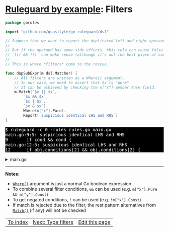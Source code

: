# [Ruleguard by example](https://go-ruleguard.github.io/by-example/): Filters

```go
package gorules

import "github.com/quasilyte/go-ruleguard/dsl"

// Suppose that we want to report the duplicated left and right operands of binary operations.
//
// But if the operand has some side effects, this rule can cause false positives:
// `f() && f()` can make sense (although it's not the best piece of code).
//
// This is where *filters* come to the rescue.

func dupSubExpr(m dsl.Matcher) {
	// All filters are written as a Where() argument.
	// In our case, we need to assert that $x is "pure".
	// It can be achieved by checking the m["x"] member Pure field.
	m.Match(`$x || $x`,
		`$x && $x`,
		`$x | $x`,
		`$x & $x`).
		Where(m["x"].Pure).
		Report(`suspicious identical LHS and RHS`)
}
```

<pre style="color: white; background-color: black">
$ ruleguard -c 0 -rules rules.go main.go
main.go:9:5: suspicious identical LHS and RHS
9		if cond && cond {
main.go:12:5: suspicious identical LHS and RHS
12		if obj.conditions[2] && obj.conditions[2] {
</pre>

<details><summary>main.go</summary>

```go
package main

func main() {
	var cond bool
	var obj struct {
		conditions []bool
	}

	if cond && cond {
	}

	if obj.conditions[2] && obj.conditions[2] {
	}

	if f() && f() { // $x is not pure
	}
}

func f() bool { return false }
```

</details>

<hr>

**Notes**:

* [`Where()`](https://pkg.go.dev/github.com/quasilyte/go-ruleguard/dsl#Matcher.Where) argument is just a normal Go boolean expression
* To combine several filter conditions, `&&` can be used (e.g. `m["x"].Pure && m["y"].Const`)
* To get negated conditions, `!` can be used (e.g. `!m["x"].Const`)
* If match is rejected due to the filter, the rest pattern alternatives from [`Match()`](https://pkg.go.dev/github.com/quasilyte/go-ruleguard/dsl#Matcher.Match) (if any) will not be checked

<table><tr>
<td><a href="index">To index</a></td>
<td><a href="type-filters">Next: Type filters</a></td>
<td><a href="https://github.com/go-ruleguard/go-ruleguard.github.io/edit/master/by-example/filters.md">Edit this page</a></td>
</tr></table>

